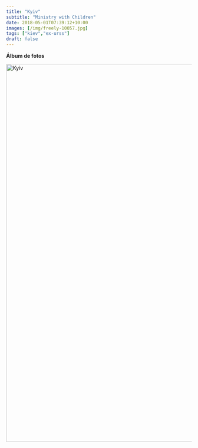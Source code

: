 ```yaml
---
title: "Kyiv"
subtitle: "Ministry with Children"
date: 2018-05-01T07:39:12+10:00
images: [/img/freely-10057.jpg]
tags: ["kiev","ex-urss"]
draft: false
---
```



**Álbum de fotos**

<a data-flickr-embed="true" data-header="true" data-footer="true"  href="https://www.flickr.com/photos/161428820@N02/albums/72157703897272321" title="Kyiv"><img src="https://farm5.staticflickr.com/4869/39638620423_ac623d5cb0_o.jpg" width="683" height="1024" alt="Kyiv"></a><script async src="//embedr.flickr.com/assets/client-code.js" charset="utf-8"></script>